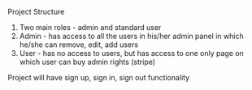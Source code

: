 Project Structure

1) Two main roles - admin and standard user
2) Admin - has access to all the users in his/her admin panel in which he/she can remove, edit, add users
3) User - has no access to users, but has access to one only page on which user can buy admin rights (stripe)

Project will have sign up, sign in, sign out functionality